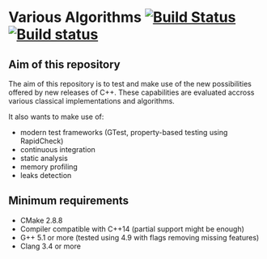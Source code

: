 # Various Algorithms [![Build Status](https://travis-ci.org/dubzzz/various-algorithms.svg?branch=master)](https://travis-ci.org/dubzzz/various-algorithms)[![Build status](https://ci.appveyor.com/api/projects/status/3d7tvn2vgrkhpfrv?svg=true)](https://ci.appveyor.com/project/dubzzz/various-algorithms)


## Aim of this repository

The aim of this repository is to test and make use of the new possibilities offered by new releases of C++.
These capabilities are evaluated accross various classical implementations and algorithms.

It also wants to make use of:
- modern test frameworks (GTest, property-based testing using RapidCheck)
- continuous integration
- static analysis
- memory profiling
- leaks detection

## Minimum requirements

- CMake 2.8.8
- Compiler compatible with C++14 (partial support might be enough)
 - G++ 5.1 or more (tested using 4.9 with flags removing missing features)
 - Clang 3.4 or more
